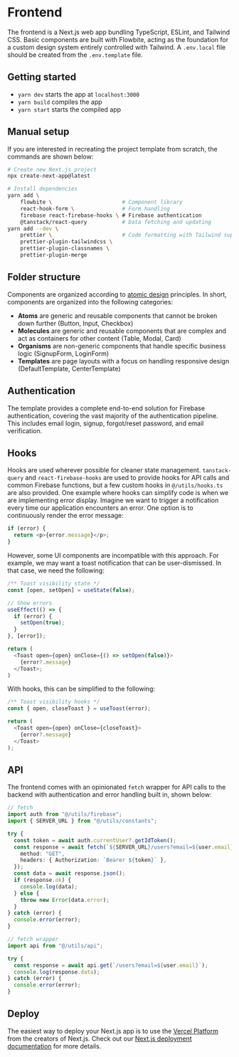 # Frontend

The frontend is a Next.js web app bundling TypeScript, ESLint, and Tailwind CSS. Basic components are built with Flowbite, acting as the foundation for a custom design system entirely controlled with Tailwind. A `.env.local` file should be created from the `.env.template` file.

## Getting started

- `yarn dev` starts the app at `localhost:3000`
- `yarn build` compiles the app
- `yarn start` starts the compiled app

## Manual setup

If you are interested in recreating the project template from scratch, the commands are shown below:

```bash
# Create new Next.js project
npx create-next-app@latest

# Install dependencies
yarn add \
    flowbite \                      # Component library
    react-hook-form \               # Form handling
    firebase react-firebase-hooks \ # Firebase authentication
    @tanstack/react-query           # Data fetching and updating
yarn add --dev \
    prettier \                      # Code formatting with Tailwind support
    prettier-plugin-tailwindcss \
    prettier-plugin-classnames \
    prettier-plugin-merge
```

## Folder structure

Components are organized according to [atomic design](https://atomicdesign.bradfrost.com/chapter-2/) principles. In short, components are organized into the following categories:

- **Atoms** are generic and reusable components that cannot be broken down further (Button, Input, Checkbox)
- **Molecules** are generic and reusable components that are complex and act as containers for other content (Table, Modal, Card)
- **Organisms** are non-generic components that handle specific business logic (SignupForm, LoginForm)
- **Templates** are page layouts with a focus on handling responsive design (DefaultTemplate, CenterTemplate)

## Authentication

The template provides a complete end-to-end solution for Firebase authentication, covering the vast majority of the authentication pipeline. This includes email login, signup, forgot/reset password, and email verification.

## Hooks

Hooks are used wherever possible for cleaner state management. `tanstack-query` and `react-firebase-hooks` are used to provide hooks for API calls and common Firebase functions, but a few custom hooks in `@/utils/hooks.ts` are also provided. One example where hooks can simplify code is when we are implementing error display. Imagine we want to trigger a notification every time our application encounters an error. One option is to continuously render the error message:

```ts
if (error) {
  return <p>{error.message}</p>;
}
```

However, some UI components are incompatible with this approach. For example, we may want a toast notification that can be user-dismissed. In that case, we need the following:

```ts
/** Toast visibility state */
const [open, setOpen] = useState(false);

// Show errors
useEffect(() => {
  if (error) {
    setOpen(true);
  }
}, [error]);

return (
  <Toast open={open} onClose={() => setOpen(false)}>
    {error?.message}
  </Toast>;
)
```

With hooks, this can be simplified to the following:

```ts
/** Toast visibility hooks */
const { open, closeToast } = useToast(error);

return (
  <Toast open={open} onClose={closeToast}>
    {error?.message}
  </Toast>
);
```

## API

The frontend comes with an opinionated `fetch` wrapper for API calls to the backend with authentication and error handling built in, shown below:

```ts
// fetch
import auth from "@/utils/firebase";
import { SERVER_URL } from "@/utils/constants";

try {
  const token = await auth.currentUser?.getIdToken();
  const response = await fetch(`${SERVER_URL}/users?email=${user.email}`, {
    method: "GET",
    headers: { Authorization: `Bearer ${token}` },
  });
  const data = await response.json();
  if (response.ok) {
    console.log(data);
  } else {
    throw new Error(data.error);
  }
} catch (error) {
  console.error(error);
}
```

```ts
// fetch wrapper
import api from "@/utils/api";

try {
  const response = await api.get(`/users?email=${user.email}`);
  console.log(response.data);
} catch (error) {
  console.error(error);
}
```

## Deploy

The easiest way to deploy your Next.js app is to use the [Vercel Platform](https://vercel.com/new?utm_medium=default-template&filter=next.js&utm_source=create-next-app&utm_campaign=create-next-app-readme) from the creators of Next.js. Check out our [Next.js deployment documentation](https://nextjs.org/docs/deployment) for more details.
